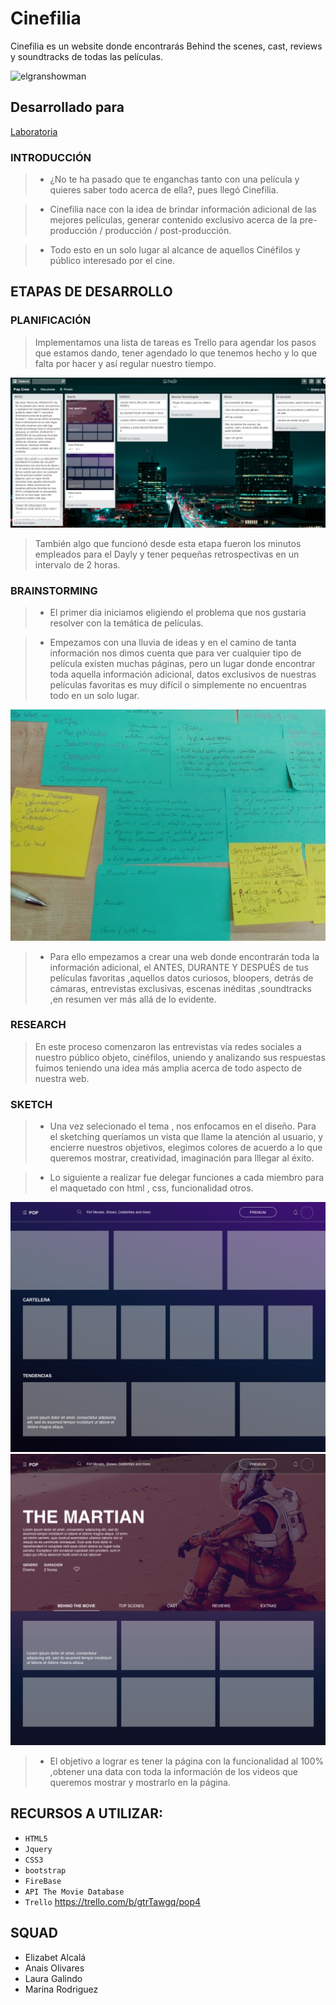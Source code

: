# Cinefilia
Cinefilia es un website donde encontrarás Behind the scenes, cast, reviews y soundtracks de todas las películas.

![elgranshowman](https://user-images.githubusercontent.com/32288883/38474472-db4d760e-3b64-11e8-8de9-50048b38f1ed.png)

## Desarrollado para
[Laboratoria](http://laboratoria.la)

### INTRODUCCIÓN
>* ¿No te ha pasado que te enganchas tanto con una película y quieres saber todo acerca de ella?, pues llegó Cinefilia.


> * Cinefilia nace con la idea de brindar información adicional de las mejores películas, generar contenido exclusivo acerca de la pre-producción / producción / post-producción.


>* Todo esto en un solo lugar al alcance de  aquellos Cinéfilos y público interesado por el cine.
## ETAPAS DE DESARROLLO
### PLANIFICACIÓN
>Implementamos una lista de tareas es Trello para agendar los pasos que estamos dando, tener agendado lo que tenemos hecho y lo que falta por hacer y así regular nuestro tiempo.

![home](assets/images/Trello.png)
> También algo que funcionó desde esta etapa fueron los minutos empleados para el Dayly y tener pequeñas retrospectivas en un intervalo de 2 horas.

### BRAINSTORMING

>*	El primer dia iniciamos eligiendo el problema que nos gustaria resolver con la temática de películas.


>* Empezamos con una lluvia de ideas y en el camino de tanta información nos dimos cuenta que para ver cualquier tipo de película existen  muchas páginas, pero un lugar donde encontrar toda aquella información adicional,  datos exclusivos de nuestras películas favoritas es muy difícil o simplemente no encuentras todo en un solo lugar.

![home](assets/images/tex.jpg)

>* Para ello empezamos a crear una web donde encontrarán toda la información adicional, el ANTES, DURANTE Y DESPUÉS de tus películas favoritas ,aquellos datos curiosos, bloopers, detrás de cámaras, entrevistas exclusivas, escenas inéditas ,soundtracks ,en resumen ver más allá de lo evidente.

### RESEARCH
>En este proceso comenzaron las entrevistas vía redes sociales a nuestro público objeto, cinéfilos, uniendo y analizando sus respuestas fuimos teniendo una idea más amplia acerca de todo aspecto de nuestra web.

### SKETCH
>* Una vez selecionado el tema , nos enfocamos en el diseño. Para el sketching queríamos un vista que llame la atención al usuario, y encierre nuestros objetivos, elegimos colores de acuerdo a lo que queremos mostrar, creatividad, imaginación para lllegar al éxito.


>*  Lo siguiente a realizar fue delegar funciones a cada miembro para el maquetado con html , css, funcionalidad otros.

![home](assets/images/vista_home.png)
![pelicula](assets/images/vista_pelicula.png)

>*  El objetivo a lograr es tener la página con la funcionalidad al 100% ,obtener una data con toda la información de los videos que queremos mostrar y mostrarlo en la página.





## RECURSOS A UTILIZAR:

- `HTML5`
- `Jquery`
- `CSS3`
- `bootstrap`
- `FireBase`
- `API The Movie Database`
- `Trello` https://trello.com/b/gtrTawgq/pop4

##  SQUAD
* Elizabet Alcalá
* Anais Olivares
* Laura Galindo
* Marina Rodriguez
